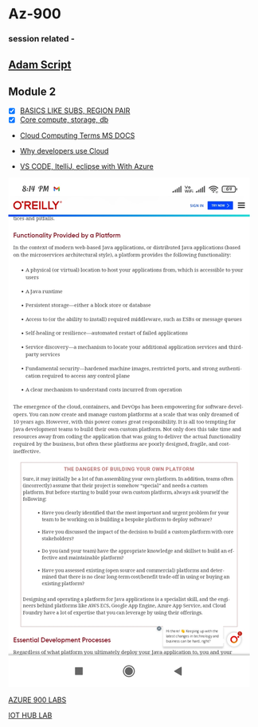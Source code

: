 # Az-900
### session related - 
## [Adam Script](https://marczak.io/az-900/#navigation)

## Module 2 
- [x] [BASICS LIKE SUBS, REGION PAIR](https://docs.microsoft.com/en-us/learn/modules/azure-architecture-fundamentals/)
- [x] [Core compute, storage, db](https://docs.microsoft.com/en-us/learn/paths/az-900-describe-core-azure-services/)

- [Cloud Computing Terms MS DOCS](https://azure.microsoft.com/en-in/overview/cloud-computing-dictionary/)

- [Why developers use Cloud](https://www.oreilly.com/library/view/continuous-delivery-in/9781491986011/ch04.html)

- [ VS CODE, ItelliJ, eclipse with With Azure](https://docs.microsoft.com/en-us/azure/developer/java/fundamentals/java-azure-tools)

![](https://raw.githubusercontent.com/Ananyojha/spare-images/main/900_session/Screenshot_2022-04-04-20-14-32-043_com.android.chrome.jpg)

[AZURE 900 LABS](https://microsoftlearning.github.io/AZ-900T0x-MicrosoftAzureFundamentals/)

[IOT HUB LAB](https://microsoftlearning.github.io/AZ-900T0x-MicrosoftAzureFundamentals/Instructions/Walkthroughs/07-Implement%20the%20Azure%20IoT%20Hub.html)
